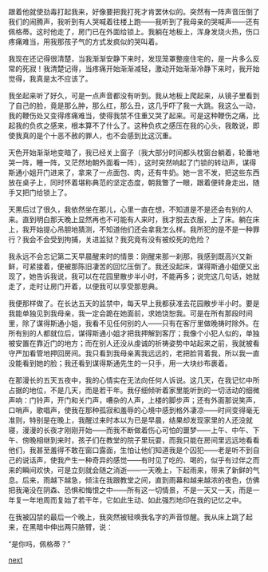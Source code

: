 
跟着他就使劲毒打起我来，好像要把我打死才肯罢休似的。突然有一阵声音压倒了我们的闹腾声，我听到有人哭喊着往楼上跑——我听到了我母亲的哭喊声——还有佩格蒂。这时他走了，房门已在外面给锁上。我躺在地板上，浑身发烧火热，伤口疼痛难当，用我那孩子气的方式发疯似的哭叫着。

我现在还记得很清楚，当我渐渐安静下来时，发现笼罩整座住宅的，是一片多么反常的死寂！我清楚记得，当疼痛开始渐渐减轻，激动开始渐渐冷静下来时，我开始觉得，我真是太不应该了。

我坐起来听了好久，可是一点声音都没有听到。我从地板上爬起来，从镜子里看到了自己的脸，竟是那么肿，那么红，那么丑，这几乎吓了我一大跳。我这么一动，我的鞭伤处又变得疼痛难当，使得我禁不住重又哭了起来。可是这种鞭伤之痛，比起我的负疚之感来，根本算不了什么了。这种负疚之感压在我的心头，我敢说，即使我真的是个十恶不赦的罪人，也不会感到比这沉重。

天色开始渐渐地变暗了，我已经关上窗子（我大部分时间都头枕窗台躺着，轮番地哭一阵，睡一阵，又茫然地朝外面看一阵），这时突然响起了门锁的转动声，谋得斯通小姐开门进来了，拿来了一点面包、肉，还有牛奶。她一言不发，把这些东西放在桌子上，同时怀着堪称典范的坚定态度，朝我瞥了一眼，跟着便转身走出，随手又把门给锁上了。

天黑后过了很久，我依然坐在那儿，心里一直在想，不知道是不是还会有别的人来。直到明白那天晚上显然再也不可能有人来时，我才脱去衣服，上了床。躺在床上，我开始提心吊胆地猜测，不知道他们还会拿我怎么样。我所犯的是不是一种罪行？我会不会受到拘捕，关进监狱？我究竟有没有被绞死的危险？

我永远不会忘记第二天早晨醒来时的情景：刚醒来那一刹那，我感到既高兴又新鲜，可紧接着，便被那陈旧凄苦的回忆压倒了。我还没起床，谋得斯通小姐便又出现了，她告诉我说，我可以在花园里散步半小时，不能再多；说完这几句话，她就走了，走时让房门开着，以便我可以享受那恩典。

我便那样做了。在长达五天的监禁中，每天早上我都获准去花园散步半小时。要是我能单独见到我母亲，我一定会跪在她面前，求她饶恕我。可是在所有那段时间里，除了谋得斯通小姐，我看不见任何别的人——只有在客厅里做晚祷时除外。在所有别的人都就位后，谋得斯通小姐才把我押解到客厅；我像个小犯人似的，单独被安置在靠近门的地方；而在别人还没从虔诚的祈祷姿势中站起来之前，我就被看守严加看管地押回房间。我只看到我母亲离我远远的，老把脸背着我，所以我一直没能看到她的脸；我还看到谋得斯通先生的一只手，用一大块纱布裹着。

在那漫长的五天五夜中，我的心情实在无法向任何人诉说。这几天，在我记忆中所占据的地位，不是几天，而是若干年。我仔细倾听着家里能听到的一切活动的细微声响：门铃声，开门和关门声，嘈杂的人声，上楼的脚步声；还有外面那说笑声，口哨声，歌唱声，使我在那种孤寂和羞辱的心境中感到格外凄凉——时间变得毫无准则，特别是在晚上，我醒过来时本以为已是早晨，结果却发现家里的人还没就寝，漫漫的长夜才刚刚开始——而我不断做着伤心可怕的噩梦——上午、中午、下午、傍晚相继到来时，孩子们在教堂的院子里玩耍，而我只能在房间里远远地看看他们，我甚至羞得不敢在窗口露面，生怕让他们知道我是个囚犯——老是听不到自己的说话声，使我产生一种奇异的感觉——有时见了吃的、喝的，似乎有过伴之而来的瞬间欢快，可是立刻就会随之消逝——一天晚上，下起雨来，带来了新鲜的气息。后来，雨越下越急，倾注在我跟教堂之间，直到雨幕和越来越浓的夜色，仿佛把我淹没在阴森、恐惧和悔恨之中——所有这一切情景，不是一天又一天，而是一年复一年地周而复始了若干年，它如此生动、如此强烈地印在我的记忆之中。

在我被囚禁的最后一个晚上，我突然被轻唤我名字的声音惊醒。我从床上跳了起来，在黑暗中伸出两只胳臂，说：

“是你吗，佩格蒂？”

[next](page64.md)
